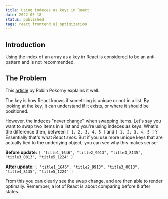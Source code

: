 ```yaml
---
title: Using indeces as keys in React
date: 2022-05-18
status: published
tags: react frontend ui optimization
---
```


## Introduction

Using the index of an array as a key in React is considered to be an anti-pattern and is not recommended.

## The Problem

This [article](https://robinpokorny.medium.com/index-as-a-key-is-an-anti-pattern-e0349aece318) by Robin Pokorny explains it well.

The key is how React knows if something is unique or not in a list. By looking at the key, it can understand if it exists, or where it should be positioned.

However, the indeces "never change" when swapping items. Let's say you want to swap two items in a list and you're using indeces as keys. What's the difference then, between
`[ 1, 2, 3, 4, 5 ]` and `[ 1, 2, 3, 4, 5 ]` ? Essentially that's what _React sees_. But if you use more unique keys that are actually tied to the underlying object, you can see why this makes sense:

**Before update:**
`[ "title1_1646", "title2_9913", "title4_8135", "title3_0013", "title5_1224" ]`

**After update:**
`[ "title1_1646", "title2_9913", "title3_0013", "title4_8135", "title5_1224" ] `

From this you can clearly see the swap change, and are then able to render optimally. Remember, a lot of React is about comparing before & after states.
